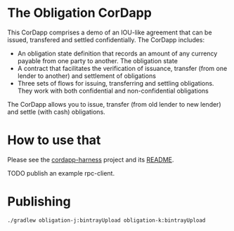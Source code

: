 # The Obligation CorDapp

This CorDapp comprises a demo of an IOU-like agreement that can be issued, transfered and settled confidentially. The CorDapp includes:

* An obligation state definition that records an amount of any currency payable from one party to another. The obligation state
* A contract that facilitates the verification of issuance, transfer (from one lender to another) and settlement of obligations
* Three sets of flows for issuing, transferring and settling obligations. They work with both confidential and non-confidential obligations

The CorDapp allows you to issue, transfer (from old lender to new lender) and settle (with cash) obligations.

# How to use that

Please see the [cordapp-harness](https://github.com/exactpro/cordapp-harness) project
and its [README](https://github.com/exactpro/cordapp-harness/blob/4ea6605/README.md).

TODO publish an example rpc-client.

# Publishing

```
./gradlew obligation-j:bintrayUpload obligation-k:bintrayUpload
```

